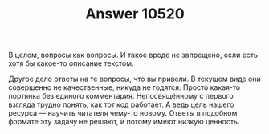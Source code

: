 ﻿---
title: "Answer 10520"
se.owner.user_id: 183314
se.owner.display_name: "mymedia"
se.owner.link: "https://ru.meta.stackoverflow.com/users/183314/mymedia"
se.answer_id: 10520
se.question_id: 10485
se.post_type: answer
se.is_accepted: False
---
<p>В целом, вопросы как вопросы. И такое вроде не запрещено, если есть хотя бы какое-то описание текстом.</p>
<p>Другое дело ответы на те вопросы, что вы привели. В текущем виде они совершенно не качественные, никуда не годятся. Просто какая-то портянка без единого комментария. Непосвящённому с первого взгляда трудно понять, как тот код работает. А ведь цель нашего ресурса — научить читателя чему-то новому. Ответы в подобном формате эту задачу не решают, и потому имеют низкую ценность.</p>
